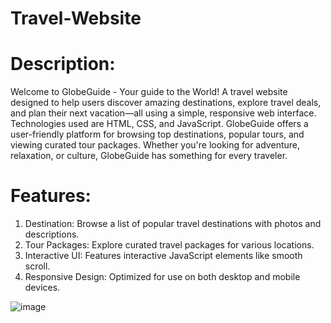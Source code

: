 # Travel-Website
# Description:
Welcome to GlobeGuide - Your guide to the World!
A travel website designed to help users discover amazing destinations, explore travel deals, and plan their next vacation—all using a simple, responsive web interface. 
Technologies used are HTML, CSS, and JavaScript. 
GlobeGuide offers a user-friendly platform for browsing top destinations, popular tours, and viewing curated tour packages. 
Whether you're looking for adventure, relaxation, or culture, GlobeGuide has something for every traveler.

# Features:
1. Destination: Browse a list of popular travel destinations with photos and descriptions.
2. Tour Packages: Explore curated travel packages for various locations.
3. Interactive UI: Features interactive JavaScript elements like smooth scroll.
4. Responsive Design: Optimized for use on both desktop and mobile devices.

![image](https://github.com/user-attachments/assets/66eb0b58-7425-4786-80db-fe24bc8fbab2)
